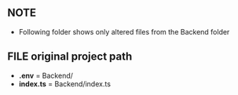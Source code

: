 ## NOTE
- Following folder shows only altered files from the Backend folder

## FILE original project path
- **.env** = Backend/
- **index.ts** = Backend/index.ts
